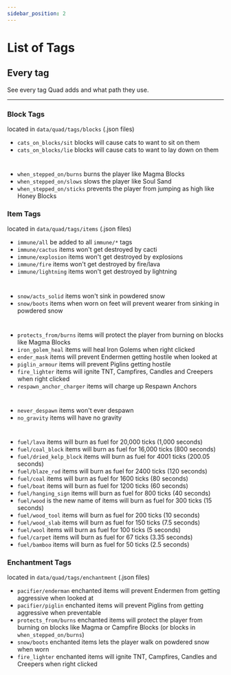```yaml
---
sidebar_position: 2
---
```


# List of Tags

## Every tag

See every tag Quad adds and what path they use.

***

### Block Tags

located in `data/quad/tags/blocks` (.json files)

- `cats_on_blocks/sit` blocks will cause cats to want to sit on them
- `cats_on_blocks/lie` blocks will cause cats to want to lay down on them
# 
- `when_stepped_on/burns` burns the player like Magma Blocks
- `when_stepped_on/slows` slows the player like Soul Sand
- `when_stepped_on/sticks` prevents the player from jumping as high like Honey Blocks

### Item Tags

located in `data/quad/tags/items` (.json files)

- `immune/all` be added to all `immune/*` tags
- `immune/cactus` items won't get destroyed by cacti
- `immune/explosion` items won't get destroyed by explosions
- `immune/fire` items won't get destroyed by fire/lava
- `immune/lightning` items won't get destroyed by lightning
#
- `snow/acts_solid` items won't sink in powdered snow
- `snow/boots` items when worn on feet will prevent wearer from sinking in powdered snow
#
- `protects_from/burns` items will protect the player from burning on blocks like Magma Blocks
- `iron_golem_heal` items will heal Iron Golems when right clicked
- `ender_mask` items will prevent Endermen getting hostile when looked at
- `piglin_armour` items will prevent Piglins getting hostile
- `fire_lighter` items will ignite TNT, Campfires, Candles and Creepers when right clicked
- `respawn_anchor_charger` items will charge up Respawn Anchors
#
- `never_despawn` items won't ever despawn
- `no_gravity` items will have no gravity
#
- `fuel/lava` items will burn as fuel for 20,000 ticks (1,000 seconds)
- `fuel/coal_block` items will burn as fuel for 16,000 ticks (800 seconds)
- `fuel/dried_kelp_block` items will burn as fuel for 4001 ticks (200.05 seconds)
- `fuel/blaze_rod` items will burn as fuel for 2400 ticks (120 seconds)
- `fuel/coal` items will burn as fuel for 1600 ticks (80 seconds)
- `fuel/boat` items will burn as fuel for 1200 ticks (60 seconds)
- `fuel/hanging_sign` items will burn as fuel for 800 ticks (40 seconds)
- `fuel/wood` is the new name of items will burn as fuel for 300 ticks (15 seconds)
- `fuel/wood_tool` items will burn as fuel for 200 ticks (10 seconds)
- `fuel/wood_slab` items will burn as fuel for 150 ticks (7.5 seconds)
- `fuel/wool` items will burn as fuel for 100 ticks (5 seconds)
- `fuel/carpet` items will burn as fuel for 67 ticks (3.35 seconds)
- `fuel/bamboo` items will burn as fuel for 50 ticks (2.5 seconds)

### Enchantment Tags

located in `data/quad/tags/enchantment` (.json files)

- `pacifier/enderman` enchanted items will prevent Endermen from getting aggressive when looked at
- `pacifier/piglin` enchanted items will prevent Piglins from getting aggressive when preventable
- `protects_from/burns` enchanted items will protect the player from burning on blocks like Magma or Campfire Blocks
(or blocks in `when_stepped_on/burns`)
- `snow/boots` enchanted items lets the player walk on powdered snow when worn
- `fire_lighter` enchanted items will ignite TNT, Campfires, Candles and Creepers when right clicked